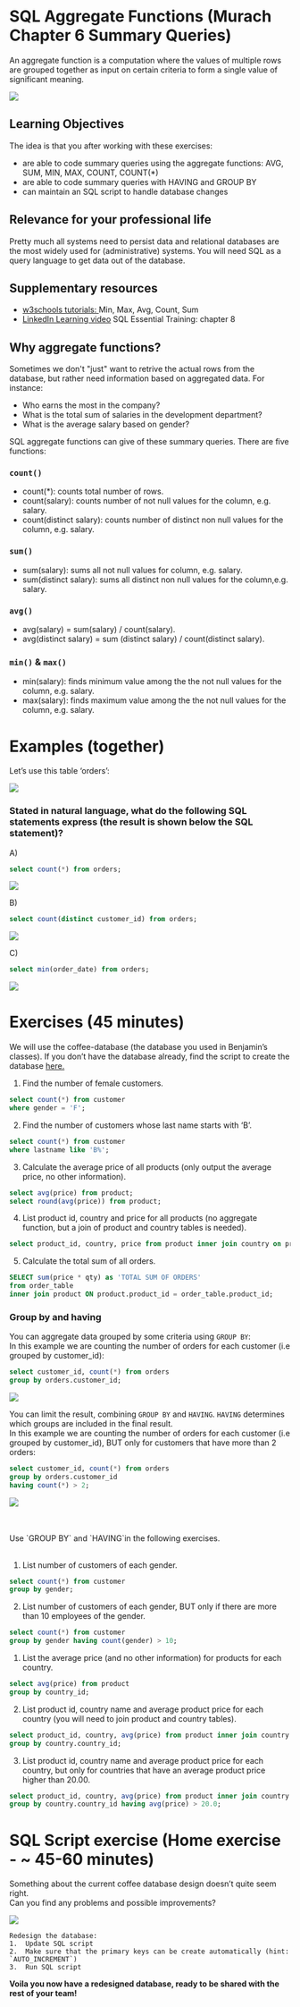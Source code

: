 # SQL Aggregate Functions (Murach Chapter 6 Summary Queries)

An aggregate function is a computation where the values of multiple rows are grouped together as input on certain criteria to form a single value of significant meaning.

![](img/aggregate_functions.png)

## Learning Objectives
The idea is that you after working with these exercises:

- are able to code summary queries using the aggregate functions: AVG, SUM, MIN, MAX, COUNT, COUNT(*)
- are able to code summary queries with HAVING and GROUP BY
- can maintain an SQL script to handle database changes


## Relevance for your professional life
Pretty much all systems need to persist data and relational databases are the most widely used for (administrative) systems. You will need SQL as a query language to get data out of the database.

##  Supplementary resources
  - [w3schools tutorials: ](https://www.w3schools.com/sql/default.asp) Min, Max, Avg, Count, Sum
- [LinkedIn Learning video](https://www.linkedin.com/learning/sql-essential-training-3/what-are-aggregates?u=36836804) SQL Essential Training: chapter 8


## Why aggregate functions?
Sometimes we don't "just" want to retrive the actual rows from the database, but rather need information based on aggregated data. For instance:
* Who earns the most in the company?
* What is the total sum of salaries in the development department?
* What is the average salary based on gender?

SQL aggregate functions can give of these summary queries. There are five functions: 

### `count()`

* count(*): counts total number of rows.
* count(salary): counts number of not null values for the column, e.g. salary.
* count(distinct salary):  counts number of distinct non null values for the column, e.g. salary.

### `sum()`

* sum(salary):  sums all not null values for column, e.g. salary.
* sum(distinct salary): sums all distinct non null values for the column,e.g. salary.

### `avg()`

* avg(salary) = sum(salary) / count(salary).
* avg(distinct salary) = sum (distinct salary) / count(distinct salary).

 
### `min()` & `max()`

* min(salary): finds minimum value among the the not null values for the column, e.g. salary.
* max(salary): finds maximum value among the the not null values for the column, e.g. salary.

# Examples (together) 

Let’s use this table ‘orders’:

![](img/orders_table.png)

### Stated in natural language, what do the following SQL statements express (the result is shown below the SQL statement)?

A)
```sql
select count(*) from orders;
```
![](img/example_A.png)

B)
```sql
select count(distinct customer_id) from orders;
```
![](img/example_B.png)

C)
```sql
select min(order_date) from orders;
```
![](img/example_C.png)


# Exercises (45 minutes)

We will use the coffee-database (the database you used in Benjamin’s classes). If you don’t have the database already, find the script to create the database [here.](https://github.com/behu-kea/dat20-classes/blob/master/week-11/assets/coffee-database.sql)


1.	Find the number of female customers.

```sql
select count(*) from customer
where gender = 'F';
```
2.	Find the number of customers whose last name starts with ‘B’.

```sql
select count(*) from customer
where lastname like 'B%';
```

3.	Calculate the average price of all products (only output the average price, no other information).

```sql
select avg(price) from product;
select round(avg(price)) from product;
```
4.	List product id, country and price for all products (no aggregate function, but a join of product and country tables is needed).

```sql
select product_id, country, price from product inner join country on product.country_id = country.country_id;
```

5. Calculate the total sum of all orders.

```sql
SELECT sum(price * qty) as 'TOTAL SUM OF ORDERS'
from order_table
inner join product ON product.product_id = order_table.product_id;
```


### Group by and having

You can aggregate data grouped by some criteria using `GROUP BY`: <br>
In this example we are counting the number of orders for each customer (i.e grouped by customer_id):

```sql
select customer_id, count(*) from orders
group by orders.customer_id;
```
![](img/example_D.png)


You can limit the result, combining `GROUP BY` and `HAVING`. `HAVING` determines which groups are included in the final result. <br>
In this example we are counting the number of orders for each customer (i.e grouped by customer_id), BUT only for customers that have more than 2 orders:

```sql
select customer_id, count(*) from orders
group by orders.customer_id
having count(*) > 2;
```
![](img/example_E.png)


<br>
<br>
Use `GROUP BY` and `HAVING`in the following exercises.
 <br>
<br>


1. List number of customers of each gender.
```sql
select count(*) from customer
group by gender;
```

2. List number of customers of each gender, BUT only if there are more than 10 employees of the gender.

```sql
select count(*) from customer
group by gender having count(gender) > 10;
```


1.	List the average price (and no other information) for products for each country.
```sql
select avg(price) from product
group by country_id;
```

2.	List product id, country name and average product price for each country (you will need to join product and country tables).

```sql
select product_id, country, avg(price) from product inner join country on product.country_id = country.country_id
group by country.country_id;
```

3. List product id, country name and average product price for each country, but only for countries that have an average product price higher than 20.00. 

```sql
select product_id, country, avg(price) from product inner join country on product.country_id = country.country_id
group by country.country_id having avg(price) > 20.0;
```

# SQL Script exercise (Home exercise - ~ 45-60 minutes)


Something about the current coffee database design doesn’t quite seem right. <br>
Can you find any problems and possible improvements?


![](img/coffeeDB.png)


```
Redesign the database:
1.	Update SQL script
2.	Make sure that the primary keys can be create automatically (hint: `AUTO_INCREMENT`)
3.	Run SQL script 
```
**Voila you now have a redesigned database, ready to be shared with the rest of your team!**



